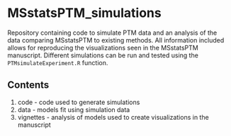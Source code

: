 # MSstatsPTM_simulations

Repository containing code to simulate PTM data and an analysis of the data comparing MSstatsPTM to existing methods. All information included allows for reproducing the visualizations seen in the MSstatsPTM manuscript. Different simulations can be run and tested using the `PTMsimulateExperiment.R` function.

## Contents

1. code - code used to generate simulations
2. data - models fit using simulation data
3. vignettes - analysis of models used to create visualizations in the manuscript
